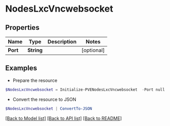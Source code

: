 # NodesLxcVncwebsocket
## Properties

Name | Type | Description | Notes
------------ | ------------- | ------------- | -------------
**Port** | **String** |  | [optional] 

## Examples

- Prepare the resource
```powershell
$NodesLxcVncwebsocket = Initialize-PVENodesLxcVncwebsocket  -Port null
```

- Convert the resource to JSON
```powershell
$NodesLxcVncwebsocket | ConvertTo-JSON
```

[[Back to Model list]](../README.md#documentation-for-models) [[Back to API list]](../README.md#documentation-for-api-endpoints) [[Back to README]](../README.md)

